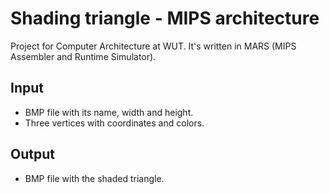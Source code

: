 # Shading triangle - MIPS architecture

Project for Computer Architecture at WUT.
It's written in MARS (MIPS Assembler and Runtime Simulator).

## Input
- BMP file with its name, width and height.
- Three vertices with coordinates and colors.

## Output
- BMP file with the shaded triangle.
